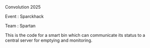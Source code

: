 Convolution 2025

Event : Sparckhack

Team : Spartan

This is the code for a smart bin which can communicate its status to a central server for emptying and monitoring.
